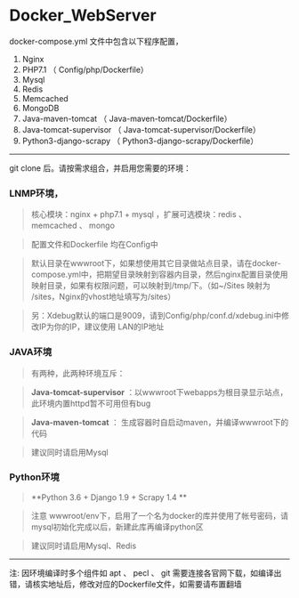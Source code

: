 # Docker_WebServer
docker-compose.yml 文件中包含以下程序配置，  

1.  Nginx   
1.  PHP7.1 （ Config/php/Dockerfile）
1.  Mysql    
1.  Redis   
1.  Memcached   
1.  MongoDB   
1.  Java-maven-tomcat   （ Java-maven-tomcat/Dockerfile）
1.  Java-tomcat-supervisor   （ Java-tomcat-supervisor/Dockerfile）
1.  Python3-django-scrapy   （ Python3-django-scrapy/Dockerfile）

---  
git clone 后。请按需求组合，并启用您需要的环境：    

### LNMP环境，  
> 核心模块：nginx + php7.1 + mysql ，扩展可选模块：redis 、 memcached 、 mongo   

> 配置文件和Dockerfile 均在Config中  

> 默认目录在wwwroot下，如果想使用其它目录做站点目录，请在docker-compose.yml中，把期望目录映射到容器内目录，然后nginx配置目录使用映射目录，如果有权限问题，可以映射到/tmp/下。（如~/Sites 映射为 /sites，Nginx的vhost地址填写为/sites）    

> 另：Xdebug默认的端口是9009，请到Config/php/conf.d/xdebug.ini中修改IP为你的IP，建议使用 LAN的IP地址   

### JAVA环境
> 有两种，此两种环境互斥：   

> **Java-tomcat-supervisor** ：以wwwroot下webapps为根目录显示站点，此环境内置httpd暂不可用但有bug    

> **Java-maven-tomcat** ： 生成容器时自启动maven，并编译wwwroot下的代码    

> 建议同时请启用Mysql  

### Python环境  
> **Python 3.6 + Django 1.9 + Scrapy 1.4 **  

> 注意 wwwroot/env下，启用了一个名为docker的库并使用了帐号密码，请mysql初始化完成以后，新建此库再编译python区    

> 建议同时请启用Mysql、Redis  
---  

注: 因环境编译时多个组件如 apt 、 pecl 、 git 需要连接各官网下载，如编译出错，请核实地址后，修改对应的Dockerfile文件，如需要请布置翻墙
